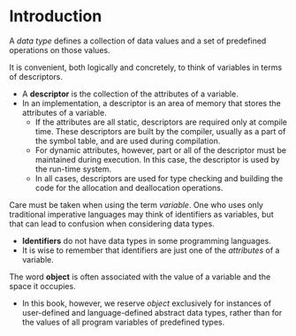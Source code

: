# Introduction

A *data type* defines a collection of data values and a set of predefined operations on those values.

It is convenient, both logically and concretely, to think of variables in terms of descriptors.

- A **descriptor** is the collection of the attributes of a variable.
- In an implementation, a descriptor is an area of memory that stores the attributes of a variable.
    - If the attributes are all static, descriptors are required only at compile time. These descriptors are built by the compiler, usually as a part of the symbol table, and are used during compilation.
    - For dynamic attributes, however, part or all of the descriptor must be maintained during execution. In this case, the descriptor is used by the run-time system.
    - In all cases, descriptors are used for type checking and building the code for the allocation and deallocation operations.

Care must be taken when using the term *variable*. One who uses only traditional imperative languages may think of identifiers as variables, but that can lead to confusion when considering data types.

- **Identifiers** do not have data types in some programming languages.
- It is wise to remember that identifiers are just one of the *attributes* of a variable.

The word **object** is often associated with the value of a variable and the space it occupies.

- In this book, however, we reserve *object* exclusively for instances of user-defined and language-defined abstract data types, rather than for the values of all program variables of predefined types.
